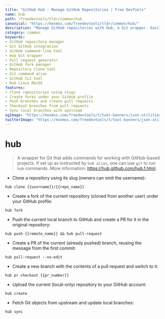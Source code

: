 ```yaml
---
title: "GitHub Hub - Manage GitHub Repositories | Free DevTools"
name: hub
path: /freedevtools/tldr/common/hub
canonical: "https://hexmos.com/freedevtools/tldr/common/hub/"
description: "Manage GitHub repositories with Hub, a Git wrapper. Easily clone, fork, push, and create pull requests from the command line. Free online tool, no registration required."
category: common
keywords:
- GitHub repository manager
- Git GitHub integration
- GitHub command-line tool
- Hub Git wrapper
- Pull request generator
- GitHub fork manager
- Repository clone tool
- Git command alias
- GitHub CLI tool
- Hub Linux MacOS
features:
- Clone repositories using slugs
- Create forks under your GitHub profile
- Push branches and create pull requests
- Checkout branches from pull requests
- Sync local branches with upstream
ogImage: "https://hexmos.com/freedevtools/t/tool-banners/json-utilities-banner.png"
twitterImage: "https://hexmos.com/freedevtools/t/tool-banners/json-utilities-banner.png"
---
```


# hub

> A wrapper for Git that adds commands for working with GitHub-based projects.
> If set up as instructed by `hub alias`, one can use `git` to run `hub` commands.
> More information: <https://hub.github.com/hub.1.html>.

- Clone a repository using its slug (owners can omit the username):

`hub clone {{username}}/{{repo_name}}`

- Create a fork of the current repository (cloned from another user) under your GitHub profile:

`hub fork`

- Push the current local branch to GitHub and create a PR for it in the original repository:

`hub push {{remote_name}} && hub pull-request`

- Create a PR of the current (already pushed) branch, reusing the message from the first commit:

`hub pull-request --no-edit`

- Create a new branch with the contents of a pull request and switch to it:

`hub pr checkout {{pr_number}}`

- Upload the current (local-only) repository to your GitHub account:

`hub create`

- Fetch Git objects from upstream and update local branches:

`hub sync`
